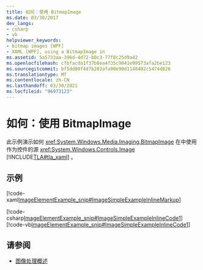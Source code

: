 ```yaml
---
title: 如何：使用 BitmapImage
ms.date: 03/30/2017
dev_langs:
- csharp
- vb
helpviewer_keywords:
- bitmap images [WPF]
- XAML [WPF], using a BitmapImage in
ms.assetid: 5a5733aa-396d-4d72-b0c3-77f8c25d9a42
ms.openlocfilehash: cfbfacda1f37b8ea4f35c9041e99573afa2be123
ms.sourcegitcommit: bf5dd80f4d7b202afa90e90d1148402c5474d826
ms.translationtype: MT
ms.contentlocale: zh-CN
ms.lasthandoff: 03/30/2021
ms.locfileid: "96973123"
---
```

# <a name="how-to-use-a-bitmapimage"></a>如何：使用 BitmapImage
此示例演示如何 <xref:System.Windows.Media.Imaging.BitmapImage> 在中使用作为控件的源 <xref:System.Windows.Controls.Image> [!INCLUDE[TLA#tla_xaml](../../../includes/tlasharptla-xaml-md.md)] 。  
  
## <a name="example"></a>示例  
 [!code-xaml[ImageElementExample_snip#ImageSimpleExampleInlineMarkup](~/samples/snippets/csharp/VS_Snippets_Wpf/ImageElementExample_snip/CSharp/ImageSimpleExample.xaml#imagesimpleexampleinlinemarkup)]  
  
 [!code-csharp[ImageElementExample_snip#ImageSimpleExampleInlineCode1](~/samples/snippets/csharp/VS_Snippets_Wpf/ImageElementExample_snip/CSharp/ImageSimpleExample.xaml.cs#imagesimpleexampleinlinecode1)]
 [!code-vb[ImageElementExample_snip#ImageSimpleExampleInlineCode1](~/samples/snippets/visualbasic/VS_Snippets_Wpf/ImageElementExample_snip/VB/ImageSimpleExample.xaml.vb#imagesimpleexampleinlinecode1)]  
  
## <a name="see-also"></a>请参阅

- [图像处理概述](imaging-overview.md)
